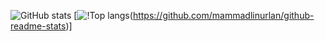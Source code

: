 ![GitHub stats](https://github-readme-stats.vercel.app/api?username=mammadlinurlan&theme=dark&show_icons=true)
[![!Top langs](https://github-readme-stats.vercel.app/api/top-langs/?username=mammadlinurlan&theme=merko&card_with=100px)(https://github.com/mammadlinurlan/github-readme-stats)]
